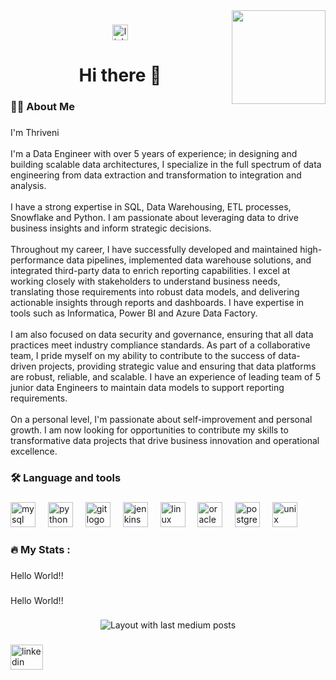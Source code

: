 <img align="right" height="150" src="https://img.freepik.com/premium-vector/abstract-dark-blue-modern-futuristic-science-technology-hi-tech-digital-abstract-dark-blue-colorful-design-banner-background-vector-abstract-graphic-design-banner-pattern-background-web-template_181182-33457.jpg"  />

###

<div align="center">
  <a href="www.linkedin.com/in/thrivenimettu" target="_blank">
    <img src="https://img.shields.io/static/v1?message=LinkedIn&logo=linkedin&label=&color=0077B5&logoColor=white&labelColor=&style=for-the-badge" height="25" alt="linkedin logo"  />
  </a>
</div>

###

<h1 align="center">Hi there 👋</h1>

###

<h3 align="left">👩‍💻  About Me</h3>

###

<p align="left">I'm Thriveni<br><br>I'm a Data Engineer with over 5 years of experience; in designing and building scalable data architectures, I specialize in the full spectrum of data engineering from data extraction and transformation to integration and analysis.<br><br>I have a strong expertise in SQL, Data Warehousing, ETL processes, Snowflake and Python. I am passionate about leveraging data to drive business insights and inform strategic decisions.<br><br>Throughout my career, I have successfully developed and maintained high-performance data pipelines, implemented data warehouse solutions, and integrated third-party data to enrich reporting capabilities. I excel at working closely with stakeholders to understand business needs, translating those requirements into robust data models, and delivering actionable insights through reports and dashboards. I have expertise in tools such as Informatica, Power BI and Azure Data Factory.<br><br>I am also focused on data security and governance, ensuring that all data practices meet industry compliance standards. As part of a collaborative team, I pride myself on my ability to contribute to the success of data-driven projects, providing strategic value and ensuring that data platforms are robust, reliable, and scalable. I have an experience of leading team of 5 junior data Engineers to maintain data models to support reporting requirements.<br><br>On a personal level, I'm passionate about self-improvement and personal growth. I am now looking for opportunities to contribute my skills to transformative data projects that drive business innovation and operational excellence.</p>

###

<h3 align="left">🛠 Language and tools</h3>

###

<div align="left">
  <img src="https://cdn.jsdelivr.net/gh/devicons/devicon/icons/mysql/mysql-original.svg" height="40" alt="mysql logo"  />
  <img width="12" />
  <img src="https://cdn.jsdelivr.net/gh/devicons/devicon/icons/python/python-original.svg" height="40" alt="python logo"  />
  <img width="12" />
  <img src="https://cdn.jsdelivr.net/gh/devicons/devicon/icons/git/git-original.svg" height="40" alt="git logo"  />
  <img width="12" />
  <img src="https://cdn.jsdelivr.net/gh/devicons/devicon/icons/jenkins/jenkins-line.svg" height="40" alt="jenkins logo"  />
  <img width="12" />
  <img src="https://cdn.jsdelivr.net/gh/devicons/devicon/icons/linux/linux-original.svg" height="40" alt="linux logo"  />
  <img width="12" />
  <img src="https://cdn.jsdelivr.net/gh/devicons/devicon/icons/oracle/oracle-original.svg" height="40" alt="oracle logo"  />
  <img width="12" />
  <img src="https://cdn.jsdelivr.net/gh/devicons/devicon/icons/postgresql/postgresql-original.svg" height="40" alt="postgresql logo"  />
  <img width="12" />
  <img src="https://cdn.jsdelivr.net/gh/devicons/devicon/icons/unix/unix-original.svg" height="40" alt="unix logo"  />
</div>

###

<h3 align="left">🔥   My Stats :</h3>

###

<p align="left">Hello World!!</p>

###

<p align="left">Hello World!!</p>

###

<div align="center">
  <img src="https://github-read-medium-git-main.pahlevikun.vercel.app/latest?limit=4" alt="Layout with last medium posts"  />
</div>

###

<div align="left">
  <a href="www.linkedin.com/in/thrivenimettu" target="_blank">
    <img src="https://raw.githubusercontent.com/maurodesouza/profile-readme-generator/master/src/assets/icons/social/linkedin/default.svg" width="52" height="40" alt="linkedin logo"  />
  </a>
</div>

###
